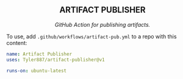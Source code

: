 <div align=center>
  <h2>ARTIFACT PUBLISHER</h2>
  
  <i>GitHub Action for publishing artifacts.</i>
</div>

To use, add `.github/workflows/artifact-pub.yml` to a repo with this content:
```yaml
name: Artifact Publisher
uses: Tyler887/artifact-publisher@v1

runs-on: ubuntu-latest
```
